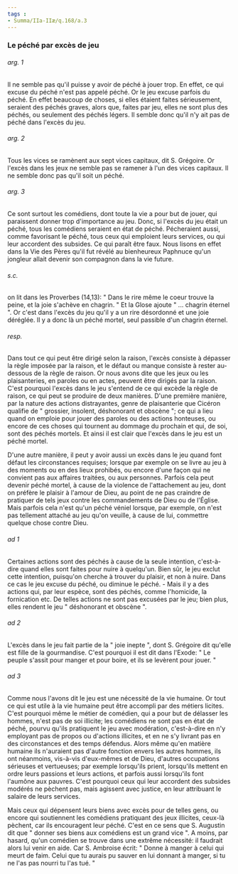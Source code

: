 ```yaml
---
tags : 
- Summa/IIa-IIæ/q.168/a.3
---
```


### Le péché par excès de jeu

###### arg. 1
Il ne semble pas qu'il puisse y avoir de péché à jouer trop. En effet, ce qui excuse du péché n'est pas appelé péché. Or le jeu excuse parfois du péché. En effet beaucoup de choses, si elles étaient faites sérieusement, seraient des péchés graves, alors que, faites par jeu, elles ne sont plus des péchés, ou seulement des péchés légers. Il semble donc qu'il n'y ait pas de péché dans l'excès du jeu. 

###### arg. 2
Tous les vices se ramènent aux sept vices capitaux, dit S. Grégoire. Or l'excès dans les jeux ne semble pas se ramener à l'un des vices capitaux. Il ne semble donc pas qu'il soit un péché. 

###### arg. 3
Ce sont surtout les comédiens, dont toute la vie a pour but de jouer, qui paraissent donner trop d'importance au jeu. Donc, si l'excès du jeu était un péché, tous les comédiens seraient en état de péché. Pécheraient aussi, comme favorisant le péché, tous ceux qui emploient leurs services, ou qui leur accordent des subsides. Ce qui paraît être faux. Nous lisons en effet dans la Vie des Pères qu'il fut révélé au bienheureux Paphnuce qu'un jongleur allait devenir son compagnon dans la vie future. 

###### s.c.
on lit dans les Proverbes (14,13): " Dans le rire même le coeur trouve la peine, et la joie s'achève en chagrin. " Et la Glose ajoute " ... chagrin éternel ". Or c'est dans l'excès du jeu qu'il y a un rire désordonné et une joie déréglée. Il y a donc là un péché mortel, seul passible d'un chagrin éternel. 

###### resp.
Dans tout ce qui peut être dirigé selon la raison, l'excès consiste à dépasser la règle imposée par la raison, et le défaut ou manque consiste à rester au-dessous de la règle de raison. Or nous avons dite que les jeux ou les plaisanteries, en paroles ou en actes, peuvent être dirigés par la raison. C'est pourquoi l'excès dans le jeu s'entend de ce qui excède la règle de raison, ce qui peut se produire de deux manières. D'une première manière, par la nature des actions distrayantes, genre de plaisanterie que Cicéron qualifie de " grossier, insolent, déshonorant et obscène "; ce qui a lieu quand on emploie pour jouer des paroles ou des actions honteuses, ou encore de ces choses qui tournent au dommage du prochain et qui, de soi, sont des péchés mortels. Et ainsi il est clair que l'excès dans le jeu est un péché mortel. 

D'une autre manière, il peut y avoir aussi un excès dans le jeu quand font défaut les circonstances requises; lorsque par exemple on se livre au jeu à des moments ou en des lieux prohibés, ou encore d'une façon qui ne convient pas aux affaires traitées, ou aux personnes. Parfois cela peut devenir péché mortel, à cause de la violence de l'attachement au jeu, dont on préfère le plaisir à l'amour de Dieu, au point de ne pas craindre de pratiquer de tels jeux contre les commandements de Dieu ou de l'Église. Mais parfois cela n'est qu'un péché véniel lorsque, par exemple, on n'est pas tellement attaché au jeu qu'on veuille, à cause de lui, commettre quelque chose contre Dieu. 

###### ad 1
Certaines actions sont des péchés à cause de la seule intention, c'est-à-dire quand elles sont faites pour nuire à quelqu'un. Bien sûr, le jeu exclut cette intention, puisqu'on cherche à trouver du plaisir, et non à nuire. Dans ce cas le jeu excuse du péché, ou diminue le péché. - Mais il y a des actions qui, par leur espèce, sont des péchés, comme l'homicide, la fornication etc. De telles actions ne sont pas excusées par le jeu; bien plus, elles rendent le jeu " déshonorant et obscène ". 

###### ad 2
L'excès dans le jeu fait partie de la " joie inepte ", dont S. Grégoire dit qu'elle est fille de la gourmandise. C'est pourquoi il est dit dans l'Exode: " Le peuple s'assit pour manger et pour boire, et ils se levèrent pour jouer. " 

###### ad 3
Comme nous l'avons dit le jeu est une nécessité de la vie humaine. Or tout ce qui est utile à la vie humaine peut être accompli par des métiers licites. C'est pourquoi même le métier de comédien, qui a pour but de délasser les hommes, n'est pas de soi illicite; les comédiens ne sont pas en état de péché, pourvu qu'ils pratiquent le jeu avec modération, c'est-à-dire en n'y employant pas de propos ou d'actions illicites, et en ne s'y livrant pas en des circonstances et des temps défendus. Alors même qu'en matière humaine ils n'auraient pas d'autre fonction envers les autres hommes, ils ont néanmoins, vis-à-vis d'eux-mêmes et de Dieu, d'autres occupations sérieuses et vertueuses; par exemple lorsqu'ils prient, lorsqu'ils mettent en ordre leurs passions et leurs actions, et parfois aussi lorsqu'ils font l'aumône aux pauvres. C'est pourquoi ceux qui leur accordent des subsides modérés ne pèchent pas, mais agissent avec justice, en leur attribuant le salaire de leurs services. 

Mais ceux qui dépensent leurs biens avec excès pour de telles gens, ou encore qui soutiennent les comédiens pratiquant des jeux illicites, ceux-là pèchent, car ils encouragent leur péché. C'est en ce sens que S. Augustin dit que " donner ses biens aux comédiens est un grand vice ". A moins, par hasard, qu'un comédien se trouve dans une extrême nécessité: il faudrait alors lui venir en aide. Car S. Ambroise écrit: " Donne à manger à celui qui meurt de faim. Celui que tu aurais pu sauver en lui donnant à manger, si tu ne l'as pas nourri tu l'as tué. " 


